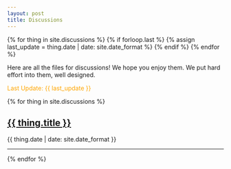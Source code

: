 ```yaml
---
layout: post
title: Discussions
---
```


<!-- this liquid part is just to extract the date of the last discussion -->
{% for thing in site.discussions %}
  {% if forloop.last %}
  {% assign last_update = thing.date | date: site.date_format %}
  {% endif %}
{% endfor %}

Here are all the files for discussions! We hope you enjoy them. We put hard effort into them, well designed.

<span style="color:orange">Last Update: {{ last_update }}</span>

{% for thing in site.discussions %}
  <div>
    <a href="{{ thing.url | relative_url }}"><h2>{{ thing.title }}</h2></a>
    <p>{{ thing.date | date: site.date_format }}</p>
  </div>
  <hr/>
{% endfor %}
